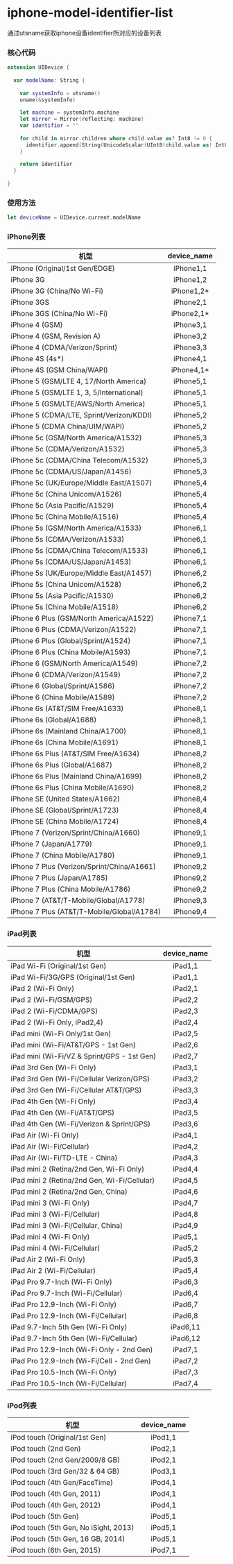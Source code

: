 # iphone-model-identifier-list
通过utsname获取iphone设备identifier所对应的设备列表

### 核心代码
```swift
extension UIDevice {
  
  var modelName: String {
    
    var systemInfo = utsname()
    uname(&systemInfo)
    
    let machine = systemInfo.machine
    let mirror = Mirror(reflecting: machine)
    var identifier = ""
    
    for child in mirror.children where child.value as? Int8 != 0 {
      identifier.append(String(UnicodeScalar(UInt8(child.value as! Int8))))
    }
    
    return identifier
  }
  
}
```

### 使用方法
```swift
let deviceName = UIDevice.current.modelName
```

### iPhone列表
|   机型  |device_name|
|--------|:--------:|
| iPhone (Original/1st Gen/EDGE) | iPhone1,1 |
| iPhone 3G | iPhone1,2 |
| iPhone 3G (China/No Wi-Fi) | iPhone1,2* |
| iPhone 3GS | iPhone2,1 |
| iPhone 3GS (China/No Wi-Fi) | iPhone2,1* |
| iPhone 4 (GSM) | iPhone3,1 |
| iPhone 4 (GSM, Revision A) | iPhone3,2 |
| iPhone 4 (CDMA/Verizon/Sprint) | iPhone3,3 |
| iPhone 4S (4s*) | iPhone4,1 |
| iPhone 4S (GSM China/WAPI) | iPhone4,1* |
| iPhone 5 (GSM/LTE 4, 17/North America) | iPhone5,1 |
| iPhone 5 (GSM/LTE 1, 3, 5/International) | iPhone5,1 |
| iPhone 5 (GSM/LTE/AWS/North America) | iPhone5,1 |
| iPhone 5 (CDMA/LTE, Sprint/Verizon/KDDI) |iPhone5,2 |
| iPhone 5 (CDMA China/UIM/WAPI) | iPhone5,2 |
| iPhone 5c (GSM/North America/A1532) | iPhone5,3 |
| iPhone 5c (CDMA/Verizon/A1532) | iPhone5,3 |
| iPhone 5c (CDMA/China Telecom/A1532) | iPhone5,3 |
| iPhone 5c (CDMA/US/Japan/A1456) | iPhone5,3 |
| iPhone 5c (UK/Europe/Middle East/A1507) |iPhone5,4 |
| iPhone 5c (China Unicom/A1526) |iPhone5,4 |
| iPhone 5c (Asia Pacific/A1529) |iPhone5,4 |
| iPhone 5c (China Mobile/A1516) |iPhone5,4 |
| iPhone 5s (GSM/North America/A1533) | iPhone6,1 |
| iPhone 5s (CDMA/Verizon/A1533) | iPhone6,1 |
| iPhone 5s (CDMA/China Telecom/A1533) | iPhone6,1 |
| iPhone 5s (CDMA/US/Japan/A1453) | iPhone6,1 |
| iPhone 5s (UK/Europe/Middle East/A1457) | iPhone6,2 |
| iPhone 5s (China Unicom/A1528) | iPhone6,2 |
| iPhone 5s (Asia Pacific/A1530) | iPhone6,2 |
| iPhone 5s (China Mobile/A1518) | iPhone6,2 |
| iPhone 6 Plus (GSM/North America/A1522) | iPhone7,1 |
| iPhone 6 Plus (CDMA/Verizon/A1522) | iPhone7,1 |
| iPhone 6 Plus (Global/Sprint/A1524) | iPhone7,1 |
| iPhone 6 Plus (China Mobile/A1593) | iPhone7,1 |
| iPhone 6 (GSM/North America/A1549) | iPhone7,2 |
| iPhone 6 (CDMA/Verizon/A1549) | iPhone7,2 |
| iPhone 6 (Global/Sprint/A1586) | iPhone7,2 |
| iPhone 6 (China Mobile/A1589) | iPhone7,2 |
| iPhone 6s (AT&T/SIM Free/A1633) | iPhone8,1 |
| iPhone 6s (Global/A1688) | iPhone8,1 |
| iPhone 6s (Mainland China/A1700) | iPhone8,1 |
| iPhone 6s (China Mobile/A1691) | iPhone8,1 |
| iPhone 6s Plus (AT&T/SIM Free/A1634) | iPhone8,2 |
| iPhone 6s Plus (Global/A1687) | iPhone8,2 |
| iPhone 6s Plus (Mainland China/A1699) | iPhone8,2 |
| iPhone 6s Plus (China Mobile/A1690) | iPhone8,2 |
| iPhone SE (United States/A1662) | iPhone8,4 |
| iPhone SE (Global/Sprint/A1723) | iPhone8,4 |
| iPhone SE (China Mobile/A1724) | iPhone8,4 |
| iPhone 7 (Verizon/Sprint/China/A1660) | iPhone9,1 |
| iPhone 7 (Japan/A1779) | iPhone9,1 |
| iPhone 7 (China Mobile/A1780) | iPhone9,1 |
| iPhone 7 Plus (Verizon/Sprint/China/A1661) | iPhone9,2 |
| iPhone 7 Plus (Japan/A1785) | iPhone9,2 |
| iPhone 7 Plus (China Mobile/A1786) | iPhone9,2 |
| iPhone 7 (AT&T/T-Mobile/Global/A1778) | iPhone9,3 |
| iPhone 7 Plus (AT&T/T-Mobile/Global/A1784) | iPhone9,4 |

### iPad列表
|   机型  |device_name| 
|--------|:--------:|
| iPad Wi-Fi (Original/1st Gen) | iPad1,1  |
| iPad Wi-Fi/3G/GPS (Original/1st Gen) | iPad1,1 |
| iPad 2 (Wi-Fi Only) | iPad2,1  |
| iPad 2 (Wi-Fi/GSM/GPS) | iPad2,2  |
| iPad 2 (Wi-Fi/CDMA/GPS) | iPad2,3  |
| iPad 2 (Wi-Fi Only, iPad2,4) | iPad2,4  |
| iPad mini (Wi-Fi Only/1st Gen) | iPad2,5  |
| iPad mini (Wi-Fi/AT&T/GPS - 1st Gen) | iPad2,6  |
| iPad mini (Wi-Fi/VZ & Sprint/GPS - 1st Gen) | iPad2,7  |
| iPad 3rd Gen (Wi-Fi Only) | iPad3,1  |
| iPad 3rd Gen (Wi-Fi/Cellular Verizon/GPS) | iPad3,2  |
| iPad 3rd Gen (Wi-Fi/Cellular AT&T/GPS) | iPad3,3  |
| iPad 4th Gen (Wi-Fi Only) | iPad3,4  |
| iPad 4th Gen (Wi-Fi/AT&T/GPS) | iPad3,5  |
| iPad 4th Gen (Wi-Fi/Verizon & Sprint/GPS) | iPad3,6  |
| iPad Air (Wi-Fi Only) | iPad4,1 |
| iPad Air (Wi-Fi/Cellular) | iPad4,2 |
| iPad Air (Wi-Fi/TD-LTE - China) | iPad4,3 |
| iPad mini 2 (Retina/2nd Gen, Wi-Fi Only) | iPad4,4|
| iPad mini 2 (Retina/2nd Gen, Wi-Fi/Cellular) | iPad4,5 |
| iPad mini 2 (Retina/2nd Gen, China) | iPad4,6 |
| iPad mini 3 (Wi-Fi Only) | iPad4,7 |
| iPad mini 3 (Wi-Fi/Cellular) | iPad4,8 |
| iPad mini 3 (Wi-Fi/Cellular, China) | iPad4,9 |
| iPad mini 4 (Wi-Fi Only) | iPad5,1 |
| iPad mini 4 (Wi-Fi/Cellular) | iPad5,2 |
| iPad Air 2 (Wi-Fi Only) | iPad5,3 |
| iPad Air 2 (Wi-Fi/Cellular) | iPad5,4 |
| iPad Pro 9.7-Inch (Wi-Fi Only) | iPad6,3 |
| iPad Pro 9.7-Inch (Wi-Fi/Cellular) | iPad6,4 |
| iPad Pro 12.9-Inch (Wi-Fi Only) | iPad6,7 |
| iPad Pro 12.9-Inch (Wi-Fi/Cellular) | iPad6,8 |
| iPad 9.7-Inch 5th Gen (Wi-Fi Only) | iPad6,11 |
| iPad 9.7-Inch 5th Gen (Wi-Fi/Cellular) | iPad6,12 |
| iPad Pro 12.9-Inch (Wi-Fi Only - 2nd Gen) | iPad7,1 |
| iPad Pro 12.9-Inch (Wi-Fi/Cell - 2nd Gen) | iPad7,2 |
| iPad Pro 10.5-Inch (Wi-Fi Only) | iPad7,3 |
| iPad Pro 10.5-Inch (Wi-Fi/Cellular) | iPad7,4 |

### iPod列表
|   机型  |device_name| 
|--------|:--------:|
| iPod touch (Original/1st Gen)  | iPod1,1 |
| iPod touch (2nd Gen) | iPod2,1 |
| iPod touch (2nd Gen/2009/8 GB) | iPod2,1 |
| iPod touch (3rd Gen/32 & 64 GB) | iPod3,1 |
| iPod touch (4th Gen/FaceTime) | iPod4,1 |
| iPod touch (4th Gen, 2011) | iPod4,1 |
| iPod touch (4th Gen, 2012) | iPod4,1 |
| iPod touch (5th Gen) | iPod5,1 |
| iPod touch (5th Gen, No iSight, 2013) | iPod5,1 |
| iPod touch (5th Gen, 16 GB, 2014) | iPod5,1 |
| iPod touch (6th Gen, 2015) | iPod7,1 |



<!-- 设备列表参考来自http://www.everyi.com/by-identifier/ipod-iphone-ipad-specs-by-model-identifier.html -->

